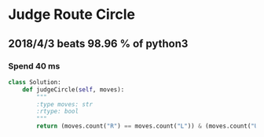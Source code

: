 # Judge Route Circle

## 2018/4/3 beats 98.96 % of python3
### Spend 40 ms
```python
class Solution:
    def judgeCircle(self, moves):
        """
        :type moves: str
        :rtype: bool
        """
        return (moves.count("R") == moves.count("L")) & (moves.count("U") == moves.count("D"))
```
